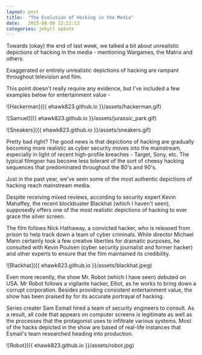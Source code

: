 ```yaml
---
layout: post
title:  "The Evolution of Hacking in the Media"
date:   2015-08-08 12:22:13
categories: jekyll update
---
```


Towards (okay) the end of last week, we talked a bit about unrealistic depictions of hacking in the media - mentioning Wargames, the Matrix and others.

Exaggerated or entirely unrealistic depictions of hacking are rampant throughout television and film.

This point doesn't really require any evidence, but I've included a few examples below for entertainment value -

![Hackerman]({{ ehawk823.github.io }}/assets/hackerman.gif)

![Samuel]({{ ehawk823.github.io }}/assets/jurassic_park.gif)

![Sneakers]({{ ehawk823.github.io }}/assets/sneakers.gif)


Pretty bad right? The good news is that depictions of hacking are gradually becoming more realistic as cyber security moves into the mainstream, especially in light of recent high-profile breaches - Target, Sony, etc. The typical filmgoer has become less tolerant of the sort of cheesy hacking sequences that predominated throughout the 80's and 90's.

Just in the past year, we've seen some of the most authentic depictions of hacking reach mainstream media.

Despite receiving mixed reviews, according to security expert Kevin Mahaffey, the recent blockbuster Blackhat (which I haven't seen), supposedly offers one of the most realistic depictions of hacking to ever grace the silver screen.

The film follows Nick Hathaway, a convicted hacker, who is released from prison to help track down a team of cyber criminals. While director Michael Mann certainly took a few creative liberties for dramatic purposes, he consulted with Kevin Poulsen (cyber security journalist and former hacker) and other experts to ensure that the film maintained its credibility.

![Blackhat]({{ ehawk823.github.io }}/assets/blackhat.jpeg)

Even more recently, the show Mr. Robot (which I have seen) debuted on USA. Mr Robot follows a vigilante hacker, Elliot, as he works to bring down a corrupt corporation. Besides providing consistent entertainment value, the show has been praised by for its accurate portrayal of hacking.

Series creater Sam Esmail hired a team of security engineers to consult. As a result, all code that appears on computer screens is legitimate as well as the processes that the protagonist uses to infiltrate various systems. Most of the hacks depicted in the show are based of real-life instances that Esmail's team researched heading into production.

![Robot]({{ ehawk823.github.io }}/assets/robot.jpg)
